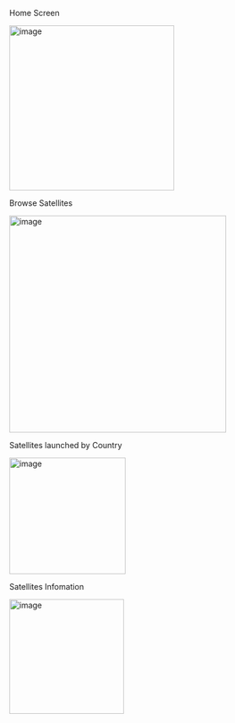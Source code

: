 Home Screen

<img width="295" alt="image" src="https://user-images.githubusercontent.com/112631548/227572331-ef6ad18c-cec6-4436-8399-e0cd60a1c19a.png">

Browse Satellites

<img width="388" alt="image" src="https://user-images.githubusercontent.com/112631548/227572418-ed72bf06-2a79-4517-90df-315d6e9903f4.png">

Satellites launched by Country

<img width="208" alt="image" src="https://user-images.githubusercontent.com/112631548/227572572-30db975a-8acb-44cc-a174-d6d2aaef776b.png">

Satellites Infomation

<img width="205" alt="image" src="https://user-images.githubusercontent.com/112631548/227572638-87159e73-e1bc-4775-ae96-a6801d6e6e30.png">

